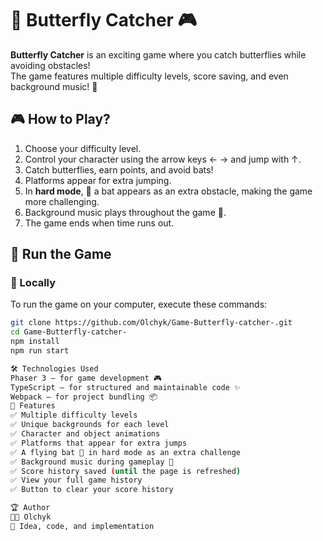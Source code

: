 # 🦋 Butterfly Catcher 🎮

**Butterfly Catcher** is an exciting game where you catch butterflies while avoiding obstacles!  
The game features multiple difficulty levels, score saving, and even background music! 🎵  

## 🎮 How to Play?
1. Choose your difficulty level.
2. Control your character using the arrow keys ← → and jump with ↑.
3. Catch butterflies, earn points, and avoid bats!
4. Platforms appear for extra jumping.
5. In **hard mode**, 🦇 a bat appears as an extra obstacle, making the game more challenging.
6. Background music plays throughout the game 🎵.
7. The game ends when time runs out.

## 🚀 Run the Game
### 🔹 Locally
To run the game on your computer, execute these commands:

```sh
git clone https://github.com/Olchyk/Game-Butterfly-catcher-.git
cd Game-Butterfly-catcher-
npm install
npm run start

🛠 Technologies Used
Phaser 3 – for game development 🎮
TypeScript – for structured and maintainable code ✨
Webpack – for project bundling 📦
📌 Features
✅ Multiple difficulty levels
✅ Unique backgrounds for each level
✅ Character and object animations
✅ Platforms that appear for extra jumps
✅ A flying bat 🦇 in hard mode as an extra challenge
✅ Background music during gameplay 🎵
✅ Score history saved (until the page is refreshed)
✅ View your full game history
✅ Button to clear your score history

🏆 Author
👩‍💻 Olchyk
🎨 Idea, code, and implementation
